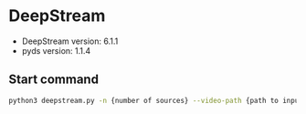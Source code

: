 # DeepStream

- DeepStream version: 6.1.1
- pyds version: 1.1.4

## Start command

```bash
python3 deepstream.py -n {number of sources} --video-path {path to input video} --pgie-config {path to pgie config} --tracker-config {path to tracker config}
```
